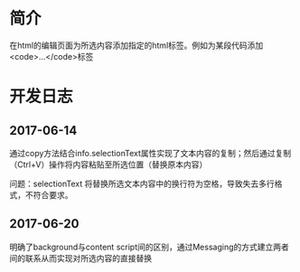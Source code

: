 # 简介

在html的编辑页面为所选内容添加指定的html标签。例如为某段代码添加\<code\>...\</code\>标签

# 开发日志

## 2017-06-14

通过copy方法结合info.selectionText属性实现了文本内容的复制；然后通过复制（Ctrl+V）操作将内容粘贴至所选位置（替换原本内容）

问题：selectionText 将替换所选文本内容中的换行符为空格，导致失去多行格式，不符合要求。

## 2017-06-20

明确了background与content script间的区别，通过Messaging的方式建立两者间的联系从而实现对所选内容的直接替换